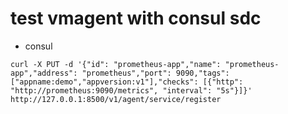 # test vmagent with consul sdc
* consul

```code
curl -X PUT -d '{"id": "prometheus-app","name": "prometheus-app","address": "prometheus","port": 9090,"tags": ["appname:demo","appversion:v1"],"checks": [{"http": "http://prometheus:9090/metrics", "interval": "5s"}]}'  http://127.0.0.1:8500/v1/agent/service/register
```

